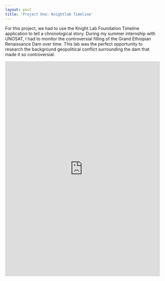 ```yaml
---
layout: post
title: 'Project One: Knightlab Timeline'
---
```

For this project, we had to use the Knight Lab Foundation Timeline application to tell a chronological story.
During my summer internship with UNOSAT, I had to monitor the controversial filling of the Grand Ethiopian Renaissance Dam over time.
This lab was the perfect opportunity to research the background geopolitical conflict surrounding the dam that made it so controversial.

<iframe src='https://cdn.knightlab.com/libs/timeline3/latest/embed/index.html?source=1GX5jBHICKwmfcRMvFCdVDp17JRfAHpA--tf3s06sMCs&font=Default&lang=en&initial_zoom=2&height=650' width='100%' height='700' webkitallowfullscreen mozallowfullscreen allowfullscreen frameborder='0'></iframe>
